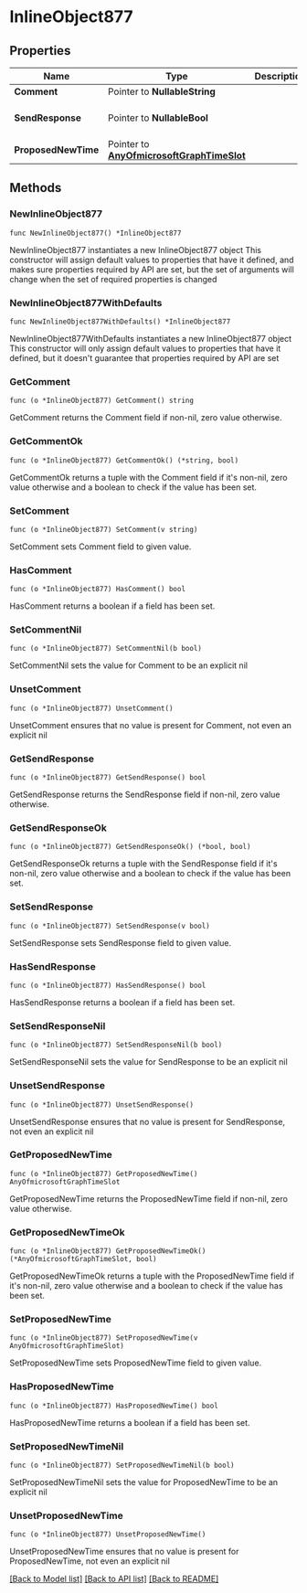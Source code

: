 # InlineObject877

## Properties

Name | Type | Description | Notes
------------ | ------------- | ------------- | -------------
**Comment** | Pointer to **NullableString** |  | [optional] 
**SendResponse** | Pointer to **NullableBool** |  | [optional] [default to false]
**ProposedNewTime** | Pointer to [**AnyOfmicrosoftGraphTimeSlot**](anyOf&lt;microsoft.graph.timeSlot&gt;.md) |  | [optional] 

## Methods

### NewInlineObject877

`func NewInlineObject877() *InlineObject877`

NewInlineObject877 instantiates a new InlineObject877 object
This constructor will assign default values to properties that have it defined,
and makes sure properties required by API are set, but the set of arguments
will change when the set of required properties is changed

### NewInlineObject877WithDefaults

`func NewInlineObject877WithDefaults() *InlineObject877`

NewInlineObject877WithDefaults instantiates a new InlineObject877 object
This constructor will only assign default values to properties that have it defined,
but it doesn't guarantee that properties required by API are set

### GetComment

`func (o *InlineObject877) GetComment() string`

GetComment returns the Comment field if non-nil, zero value otherwise.

### GetCommentOk

`func (o *InlineObject877) GetCommentOk() (*string, bool)`

GetCommentOk returns a tuple with the Comment field if it's non-nil, zero value otherwise
and a boolean to check if the value has been set.

### SetComment

`func (o *InlineObject877) SetComment(v string)`

SetComment sets Comment field to given value.

### HasComment

`func (o *InlineObject877) HasComment() bool`

HasComment returns a boolean if a field has been set.

### SetCommentNil

`func (o *InlineObject877) SetCommentNil(b bool)`

 SetCommentNil sets the value for Comment to be an explicit nil

### UnsetComment
`func (o *InlineObject877) UnsetComment()`

UnsetComment ensures that no value is present for Comment, not even an explicit nil
### GetSendResponse

`func (o *InlineObject877) GetSendResponse() bool`

GetSendResponse returns the SendResponse field if non-nil, zero value otherwise.

### GetSendResponseOk

`func (o *InlineObject877) GetSendResponseOk() (*bool, bool)`

GetSendResponseOk returns a tuple with the SendResponse field if it's non-nil, zero value otherwise
and a boolean to check if the value has been set.

### SetSendResponse

`func (o *InlineObject877) SetSendResponse(v bool)`

SetSendResponse sets SendResponse field to given value.

### HasSendResponse

`func (o *InlineObject877) HasSendResponse() bool`

HasSendResponse returns a boolean if a field has been set.

### SetSendResponseNil

`func (o *InlineObject877) SetSendResponseNil(b bool)`

 SetSendResponseNil sets the value for SendResponse to be an explicit nil

### UnsetSendResponse
`func (o *InlineObject877) UnsetSendResponse()`

UnsetSendResponse ensures that no value is present for SendResponse, not even an explicit nil
### GetProposedNewTime

`func (o *InlineObject877) GetProposedNewTime() AnyOfmicrosoftGraphTimeSlot`

GetProposedNewTime returns the ProposedNewTime field if non-nil, zero value otherwise.

### GetProposedNewTimeOk

`func (o *InlineObject877) GetProposedNewTimeOk() (*AnyOfmicrosoftGraphTimeSlot, bool)`

GetProposedNewTimeOk returns a tuple with the ProposedNewTime field if it's non-nil, zero value otherwise
and a boolean to check if the value has been set.

### SetProposedNewTime

`func (o *InlineObject877) SetProposedNewTime(v AnyOfmicrosoftGraphTimeSlot)`

SetProposedNewTime sets ProposedNewTime field to given value.

### HasProposedNewTime

`func (o *InlineObject877) HasProposedNewTime() bool`

HasProposedNewTime returns a boolean if a field has been set.

### SetProposedNewTimeNil

`func (o *InlineObject877) SetProposedNewTimeNil(b bool)`

 SetProposedNewTimeNil sets the value for ProposedNewTime to be an explicit nil

### UnsetProposedNewTime
`func (o *InlineObject877) UnsetProposedNewTime()`

UnsetProposedNewTime ensures that no value is present for ProposedNewTime, not even an explicit nil

[[Back to Model list]](../README.md#documentation-for-models) [[Back to API list]](../README.md#documentation-for-api-endpoints) [[Back to README]](../README.md)


